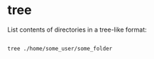 # tree

List contents of directories in a tree-like format:

```shell

tree ./home/some_user/some_folder

```